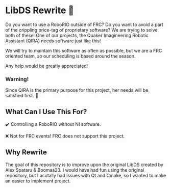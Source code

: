 # LibDS Rewrite :robot:
Do you want to use a RoboRIO outside of FRC? Do you want to avoid a part of the crippling price-tag of proprietary software?
We are trying to solve both of these! One of our projects, the Quaker Imagineering Robotic Assistant (QIRA) needs software just like this!

We will try to maintain this software as often as possible, but we are a FRC oriented team, so our scheduling is based around the season.

Any help would be greatly appreciated!

### Warning!
Since QIRA is the primary purpose for this project, her needs will be satisfied first. :japanese_ogre:

## What Can I Use This For?
:heavy_check_mark: Controlling a RoboRIO without NI software.

:x: Not for FRC events! FRC does not support this project.

## Why Rewrite
The goal of this repository is to improve upon the original LibDS created by Alex Spataru & Boomaa23.
I would have had fun using the original repository, but I acutally had issues with Qt and Cmake, so I
wanted to make an easier to implement project.
